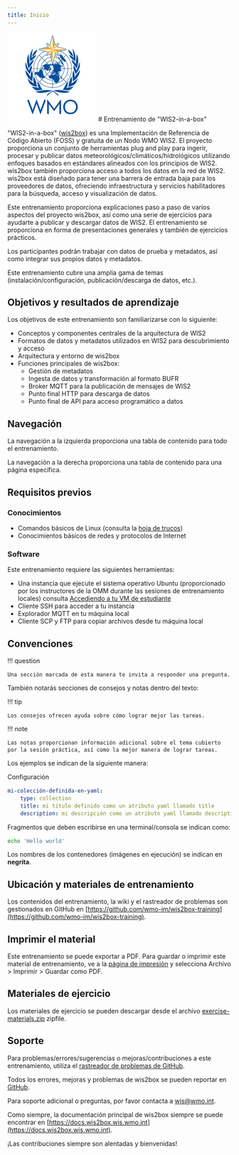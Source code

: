 ```yaml
---
title: Inicio
---
```


<img alt="Logotipo de la OMM" src="../assets/img/wmo-logo.png" width="200">
# Entrenamiento de "WIS2-in-a-box"

"WIS2-in-a-box" ([wis2box](https://docs.wis2box.wis.wmo.int)) es una Implementación de Referencia de Código Abierto (FOSS) y gratuita de un Nodo WMO WIS2. El proyecto proporciona un conjunto de herramientas plug and play para ingerir, procesar y publicar datos meteorológicos/climáticos/hidrológicos utilizando enfoques basados en estándares alineados con los principios de WIS2. wis2box también proporciona acceso a todos los datos en la red de WIS2. wis2box está diseñado para tener una barrera de entrada baja para los proveedores de datos, ofreciendo infraestructura y servicios habilitadores para la búsqueda, acceso y visualización de datos.

Este entrenamiento proporciona explicaciones paso a paso de varios aspectos del proyecto wis2box, así como una serie de ejercicios para ayudarte a publicar y descargar datos de WIS2. El entrenamiento se proporciona en forma de presentaciones generales y también de ejercicios prácticos.

Los participantes podrán trabajar con datos de prueba y metadatos, así como integrar sus propios datos y metadatos.

Este entrenamiento cubre una amplia gama de temas (instalación/configuración, publicación/descarga de datos, etc.).

## Objetivos y resultados de aprendizaje

Los objetivos de este entrenamiento son familiarizarse con lo siguiente:

- Conceptos y componentes centrales de la arquitectura de WIS2
- Formatos de datos y metadatos utilizados en WIS2 para descubrimiento y acceso
- Arquitectura y entorno de wis2box
- Funciones principales de wis2box:
    - Gestión de metadatos
    - Ingesta de datos y transformación al formato BUFR
    - Broker MQTT para la publicación de mensajes de WIS2
    - Punto final HTTP para descarga de datos
    - Punto final de API para acceso programático a datos

## Navegación

La navegación a la izquierda proporciona una tabla de contenido para todo el entrenamiento.

La navegación a la derecha proporciona una tabla de contenido para una página específica.

## Requisitos previos

### Conocimientos

- Comandos básicos de Linux (consulta la [hoja de trucos](cheatsheets/linux.md))
- Conocimientos básicos de redes y protocolos de Internet

### Software

Este entrenamiento requiere las siguientes herramientas:

- Una instancia que ejecute el sistema operativo Ubuntu (proporcionado por los instructores de la OMM durante las sesiones de entrenamiento locales) consulta [Accediendo a tu VM de estudiante](practical-sessions/accessing-your-student-vm.md#introduction)
- Cliente SSH para acceder a tu instancia
- Explorador MQTT en tu máquina local
- Cliente SCP y FTP para copiar archivos desde tu máquina local

## Convenciones

!!! question

    Una sección marcada de esta manera te invita a responder una pregunta.

También notarás secciones de consejos y notas dentro del texto:

!!! tip

    Los consejos ofrecen ayuda sobre cómo lograr mejor las tareas.

!!! note

    Las notas proporcionan información adicional sobre el tema cubierto por la sesión práctica, así como la mejor manera de lograr tareas.

Los ejemplos se indican de la siguiente manera:

Configuración
``` {.yaml linenums="1"}
mi-colección-definida-en-yaml:
    type: collection
    title: mi título definido como un atributo yaml llamado title
    description: mi descripción como un atributo yaml llamado description
```

Fragmentos que deben escribirse en una terminal/consola se indican como:

```bash
echo 'Hello world'
```

Los nombres de los contenedores (imágenes en ejecución) se indican en **negrita**.

## Ubicación y materiales de entrenamiento

Los contenidos del entrenamiento, la wiki y el rastreador de problemas son gestionados en GitHub en [https://github.com/wmo-im/wis2box-training](https://github.com/wmo-im/wis2box-training).

## Imprimir el material

Este entrenamiento se puede exportar a PDF. Para guardar o imprimir este material de entrenamiento, ve a la [página de impresión](print_page) y selecciona Archivo > Imprimir > Guardar como PDF.

## Materiales de ejercicio

Los materiales de ejercicio se pueden descargar desde el archivo [exercise-materials.zip](/exercise-materials.zip) zipfile.

## Soporte

Para problemas/errores/sugerencias o mejoras/contribuciones a este entrenamiento, utiliza el [rastreador de problemas de GitHub](https://github.com/wmo-im/wis2box-training/issues).

Todos los errores, mejoras y problemas de wis2box se pueden reportar en [GitHub](https://github.com/wmo-im/wis2box/issues).

Para soporte adicional o preguntas, por favor contacta a wis@wmo.int.

Como siempre, la documentación principal de wis2box siempre se puede encontrar en [https://docs.wis2box.wis.wmo.int](https://docs.wis2box.wis.wmo.int).

¡Las contribuciones siempre son alentadas y bienvenidas!